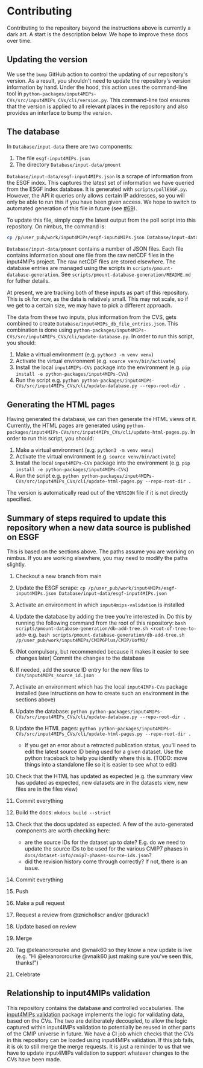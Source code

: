 # Contributing

Contributing to the repository beyond the instructions above
is currently a dark art.
A start is the description below.
We hope to improve these docs over time.

## Updating the version

We use the `bump` GitHub action to control the updating of our repository's version.
As a result, you shouldn't need to update the repository's version information by hand.
Under the hood, this action uses the command-line tool in
`python-packages/input4MIPs-CVs/src/input4MIPs_CVs/cli/version.py`.
This command-line tool ensures that the version is applied to all relevant places in the repository
and also provides an interface to bump the version.

## The database

In `Database/input-data` there are two components:

1. The file `esgf-input4MIPs.json`
1. The directory `Database/input-data/pmount`

`Database/input-data/esgf-input4MIPs.json` is a scrape of information from the ESGF index.
This captures the latest set of information we have queried from the ESGF index database.
It is generated with `scripts/pollESGF.py`.
However, the API it queries only allows certain IP addresses,
so you will only be able to run this if you have been given access.
We hope to switch to automated generation of this file in future
(see [#69](https://github.com/PCMDI/input4MIPs_CVs/issues/69)).

To update this file, simply copy the latest output from the poll script into this repository.
On nimbus, the command is:

```sh
cp /p/user_pub/work/input4MIPs/esgf-input4MIPs.json Database/input-data/esgf-input4MIPs.json
```

`Database/input-data/pmount` contains a number of JSON files.
Each file contains information about one file
from the raw netCDF files in the input4MIPs project.
The raw netCDF files are stored elsewhere.
The database entries are managed using the scripts in
`scripts/pmount-database-generation`.
See `scripts/pmount-database-generation/README.md`
for futher details.

At present, we are tracking both of these inputs as part of this repository.
This is ok for now, as the data is relatively small.
This may not scale, so if we get to a certain size, we may have to pick a different approach.

The data from these two inputs, plus information from the CVS,
gets combined to create `Database/input4MIPs_db_file_entries.json`.
This combination is done using `python-packages/input4MIPs-CVs/src/input4MIPs_CVs/cli/update-database.py`.
In order to run this script, you should:

1. Make a virtual environment (e.g. `python3 -m venv venv`)
2. Activate the virtual environment (e.g. `source venv/bin/activate`)
3. Install the local `input4MIPs-CVs` package into the environment
   (e.g. `pip install -e python-packages/input4MIPs-CVs`)
4. Run the script e.g. `python python-packages/input4MIPs-CVs/src/input4MIPs_CVs/cli/update-database.py --repo-root-dir .`

## Generating the HTML pages

Having generated the database, we can then generate the HTML views of it.
Currently, the HTML pages are generated using 
`python-packages/input4MIPs-CVs/src/input4MIPs_CVs/cli/update-html-pages.py`.
In order to run this script, you should:

1. Make a virtual environment (e.g. `python3 -m venv venv`)
2. Activate the virtual environment (e.g. `source venv/bin/activate`)
3. Install the local `input4MIPs-CVs` package into the environment
   (e.g. `pip install -e python-packages/input4MIPs-CVs`)
4. Run the script e.g. `python python-packages/input4MIPs-CVs/src/input4MIPs_CVs/cli/update-html-pages.py --repo-root-dir .`

The version is automatically read out of the `VERSION` file if it is not directly specified.

## Summary of steps required to update this repository when a new data source is published on ESGF

This is based on the sections above.
The paths assume you are working on nimbus.
If you are working elsewhere, you may need to modify the paths slightly.

1. Checkout a new branch from main
1. Update the ESGF scrape: `cp /p/user_pub/work/input4MIPs/esgf-input4MIPs.json Database/input-data/esgf-input4MIPs.json`
1. Activate an environment in which `input4mips-validation` is installed
1. Update the database by adding the tree you're interested in. Do this by running the following command from the root of this repository: `bash scripts/pmount-database-generation/db-add-tree.sh <root-of-tree-to-add>` e.g. `bash scripts/pmount-database-generation/db-add-tree.sh /p/user_pub/work/input4MIPs/CMIP6Plus/CMIP/UofMD/`
1. (Not compulsory, but recommended because it makes it easier to see changes later) Commit the changes to the database
1. If needed, add the source ID entry for the new files to `CVs/input4MIPs_source_id.json`
1. Activate an environment which has the local `input4IMPs-CVs` package installed (see intructions on how to create such an environment in the sections above)
1. Update the database: `python python-packages/input4MIPs-CVs/src/input4MIPs_CVs/cli/update-database.py --repo-root-dir .`
1. Update the HTML pages: `python python-packages/input4MIPs-CVs/src/input4MIPs_CVs/cli/update-html-pages.py --repo-root-dir .`
    - If you get an error about a retracted publication status, you'll need to edit the latest source ID being used for a given dataset. Use the python traceback to help you identify where this is. (TODO: move things into a standalone file so it is easier to see what to edit)
1. Check that the HTML has updated as expected (e.g. the summary view has updated as expected, new datasets are in the datasets view, new files are in the files view)
1. Commit everything
1. Build the docs: `mkdocs build --strict`
1. Check that the docs updated as expected.
   A few of the auto-generated components are worth checking here:

    - are the source IDs for the dataset up to date?
      E.g. do we need to update the source IDs to be used for the various CMIP7 phases in
      `docs/dataset-info/cmip7-phases-source-ids.json`?
    - did the revision history come through correctly? If not, there is an issue.

1. Commit everything
1. Push
1. Make a pull request
1. Request a review from @znichollscr and/or @durack1
1. Update based on review
1. Merge
1. Tag @eleanororourke and @vnaik60 so they know a new update is live (e.g. "Hi @eleanororourke @vnaik60 just making sure you've seen this, thanks!")
1. Celebrate

## Relationship to input4MIPs validation

This repository contains the database and controlled vocabularies.
The [input4MIPs validation](https://github.com/climate-resource/input4mips_validation)
package implements the logic for validating data, based on the CVs.
The two are deliberately decoupled, to allow the logic captured within
input4IMPs validation to potentially be reused in other parts of the CMIP universe in future.
We have a CI job which checks that the CVs in this repository can be loaded using input4MIPs validation.
If this job fails, it is ok to still merge the merge requests.
It is just a reminder to us that we have to update input4MIPs validation
to support whatever changes to the CVs have been made.
